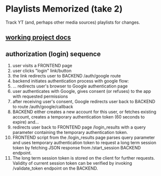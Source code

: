 # Playlists Memorized (take 2)

Track YT (and, perhaps other media sources) playlists for changes.

## [working project docs][docs]

[docs]: https://www.notion.so/Playlists-Memorized-e1216d8ee6474886b1e3020e5907e2e7

## authorization (login) sequence

1. user visits a FRONTEND page
2. user clicks "login" link/button
3. the link redirects user to BACKEND /auth/google route
4. backend initiates authentication process with google flow:
5. ... redirects user's browser to Google authentication page
6. user authenticates with Google, gives consent (or refuses) to the app with
   requested permissions
7. after receiving user's consent, Google redirects user back to BACKEND to
   route /auth/google/callback
8. BACKEND either creates a new account for this user, or fetches existing
   account, creates a temporary authentication token (60 seconds to expire) and...
9. redirects user back to FRONTEND page /login_results with a query parameter
   containing the temporary authentication token.
10. FRONTEND script from the /login_results page parses query parameter and uses
    temporary authentication token to request a long term session token by
    fetching JSON response from /start_session BACKEND endpoint.
11. The long term session token is stored on the client for further requests.
    Validity of current session token can be verified by invoking
    /validate_token endpoint on the BACKEND.
